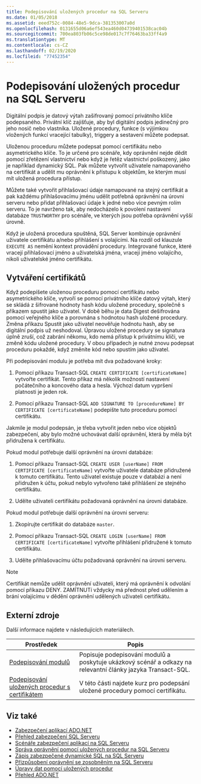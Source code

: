 ```yaml
---
title: Podepisování uložených procedur na SQL Serveru
ms.date: 01/05/2018
ms.assetid: eeed752c-0084-48e5-9dca-381353007a0d
ms.openlocfilehash: 0131655d06a6ef543ea460d04739401538cac04b
ms.sourcegitcommit: 700ea803fb06c5ce98de017c7f76463ba33ff4a9
ms.translationtype: MT
ms.contentlocale: cs-CZ
ms.lasthandoff: 02/19/2020
ms.locfileid: "77452354"
---
```

# <a name="signing-stored-procedures-in-sql-server"></a>Podepisování uložených procedur na SQL Serveru

Digitální podpis je datový výtah zašifrovaný pomocí privátního klíče podepsaného. Privátní klíč zajišťuje, aby byl digitální podpis jedinečný pro jeho nosič nebo vlastníka. Uložené procedury, funkce (s výjimkou vložených funkcí vracející tabulky), triggery a sestavení můžete podepsat.

Uloženou proceduru můžete podepsat pomocí certifikátu nebo asymetrického klíče. To je určené pro scénáře, kdy oprávnění nejde dědit pomocí zřetězení vlastnictví nebo když je řetěz vlastnictví poškozený, jako je například dynamický SQL. Pak můžete vytvořit uživatele namapovaného na certifikát a udělit mu oprávnění k přístupu k objektům, ke kterým musí mít uložená procedura přístup.

Můžete také vytvořit přihlašovací údaje namapované na stejný certifikát a pak každému přihlašovacímu jménu udělit potřebná oprávnění na úrovni serveru nebo přidat přihlašovací údaje k jedné nebo více pevným rolím serveru. To je navrženo tak, aby nedocházelo k povolení nastavení databáze `TRUSTWORTHY` pro scénáře, ve kterých jsou potřeba oprávnění vyšší úrovně.

Když je uložená procedura spuštěná, SQL Server kombinuje oprávnění uživatele certifikátu a/nebo přihlášení s volajícími. Na rozdíl od klauzule `EXECUTE AS` nemění kontext provádění procedury. Integrované funkce, které vracejí přihlašovací jméno a uživatelská jména, vracejí jméno volajícího, nikoli uživatelské jméno certifikátu.

## <a name="creating-certificates"></a>Vytváření certifikátů

Když podepíšete uloženou proceduru pomocí certifikátu nebo asymetrického klíče, vytvoří se pomocí privátního klíče datový výtah, který se skládá z šifrované hodnoty hash kódu uložené procedury, společně s příkazem spustit jako uživatel. V době běhu je data Digest dešifrována pomocí veřejného klíče a porovnána s hodnotou hash uložené procedury. Změna příkazu Spustit jako uživatel neověřuje hodnotu hash, aby se digitální podpis už neshodoval. Úpravou uložené procedury se signatura úplně zruší, což zabrání někomu, kdo nemá přístup k privátnímu klíči, ve změně kódu uložené procedury. V obou případech je nutné znovu podepsat proceduru pokaždé, když změníte kód nebo spustím jako uživatel.

Při podepisování modulu je potřeba mít dva požadované kroky:

1. Pomocí příkazu Transact-SQL `CREATE CERTIFICATE [certificateName]` vytvořte certifikát. Tento příkaz má několik možností nastavení počátečního a koncového data a hesla. Výchozí datum vypršení platnosti je jeden rok.

1. Pomocí příkazu Transact-SQL `ADD SIGNATURE TO [procedureName] BY CERTIFICATE [certificateName]` podepište tuto proceduru pomocí certifikátu.

Jakmile je modul podepsán, je třeba vytvořit jeden nebo více objektů zabezpečení, aby bylo možné uchovávat další oprávnění, která by měla být přidružena k certifikátu.

Pokud modul potřebuje další oprávnění na úrovni databáze:

1. Pomocí příkazu Transact-SQL `CREATE USER [userName] FROM CERTIFICATE [certificateName]` vytvořte uživatele databáze přidružené k tomuto certifikátu. Tento uživatel existuje pouze v databázi a není přidružen k účtu, pokud nebylo vytvořeno také přihlášení ze stejného certifikátu.

1. Udělte uživateli certifikátu požadovaná oprávnění na úrovni databáze.

Pokud modul potřebuje další oprávnění na úrovni serveru:

1. Zkopírujte certifikát do databáze `master`.

1. Pomocí příkazu Transact-SQL `CREATE LOGIN [userName] FROM CERTIFICATE [certificateName]` vytvořte přihlášení přidružené k tomuto certifikátu.

1. Udělte přihlašovacímu účtu požadovaná oprávnění na úrovni serveru.

> [!NOTE]
> Certifikát nemůže udělit oprávnění uživateli, který má oprávnění k odvolání pomocí příkazu DENY. ZAMÍTNUTí vždycky má přednost před udělením a brání volajícímu v dědění oprávnění udělených uživateli certifikátu.

## <a name="external-resources"></a>Externí zdroje

Další informace najdete v následujících materiálech.

|Prostředek|Popis|
|--------------|-----------------|
|[Podepisování modulů](https://docs.microsoft.com/previous-versions/sql/sql-server-2008/ms345102(v=sql.100))|Popisuje podepisování modulů a poskytuje ukázkový scénář a odkazy na relevantní články jazyka Transact-SQL.|
|[Podepisování uložených procedur s certifikátem](/sql/relational-databases/tutorial-signing-stored-procedures-with-a-certificate)|V této části najdete kurz pro podepsání uložené procedury pomocí certifikátu.|

## <a name="see-also"></a>Viz také

- [Zabezpečení aplikací ADO.NET](../securing-ado-net-applications.md)
- [Přehled zabezpečení SQL Serveru](overview-of-sql-server-security.md)
- [Scénáře zabezpečení aplikací na SQL Serveru](application-security-scenarios-in-sql-server.md)
- [Správa oprávnění pomocí uložených procedur na SQL Serveru](managing-permissions-with-stored-procedures-in-sql-server.md)
- [Zápis zabezpečené dynamické SQL na SQL Serveru](writing-secure-dynamic-sql-in-sql-server.md)
- [Přizpůsobení oprávnění se zosobněním na SQL Serveru](customizing-permissions-with-impersonation-in-sql-server.md)
- [Úpravy dat pomocí uložených procedur](../modifying-data-with-stored-procedures.md)
- [Přehled ADO.NET](../ado-net-overview.md)
